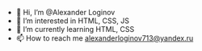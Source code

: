 - 👋 Hi, I’m @Alexander Loginov
- 👀 I’m interested in HTML, CSS, JS
- 🌱 I’m currently learning HTML, CSS
- 📫 How to reach me alexanderloginov713@yandex.ru

<!---
AlexanderLoginov713/AlexanderLoginov713 is a ✨ special ✨ repository because its `README.md` (this file) appears on your GitHub profile.
You can click the Preview link to take a look at your changes.
--->
